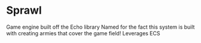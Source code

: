 # Sprawl
Game engine built off the Echo library
Named for the fact this system is built with creating armies that cover the game field!
Leverages ECS

